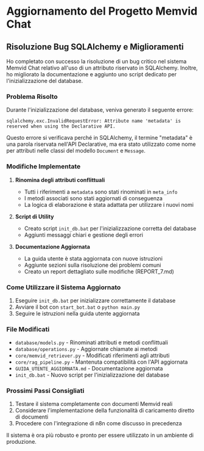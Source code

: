 # Aggiornamento del Progetto Memvid Chat

## Risoluzione Bug SQLAlchemy e Miglioramenti

Ho completato con successo la risoluzione di un bug critico nel sistema Memvid Chat relativo all'uso di un attributo riservato in SQLAlchemy. Inoltre, ho migliorato la documentazione e aggiunto uno script dedicato per l'inizializzazione del database.

### Problema Risolto

Durante l'inizializzazione del database, veniva generato il seguente errore:
```
sqlalchemy.exc.InvalidRequestError: Attribute name 'metadata' is reserved when using the Declarative API.
```

Questo errore si verificava perché in SQLAlchemy, il termine "metadata" è una parola riservata nell'API Declarative, ma era stato utilizzato come nome per attributi nelle classi del modello `Document` e `Message`.

### Modifiche Implementate

1. **Rinomina degli attributi conflittuali**
   - Tutti i riferimenti a `metadata` sono stati rinominati in `meta_info`
   - I metodi associati sono stati aggiornati di conseguenza
   - La logica di elaborazione è stata adattata per utilizzare i nuovi nomi

2. **Script di Utility**
   - Creato script `init_db.bat` per l'inizializzazione corretta del database
   - Aggiunti messaggi chiari e gestione degli errori

3. **Documentazione Aggiornata**
   - La guida utente è stata aggiornata con nuove istruzioni
   - Aggiunte sezioni sulla risoluzione dei problemi comuni
   - Creato un report dettagliato sulle modifiche (REPORT_7.md)

### Come Utilizzare il Sistema Aggiornato

1. Eseguire `init_db.bat` per inizializzare correttamente il database
2. Avviare il bot con `start_bot.bat` o `python main.py`
3. Seguire le istruzioni nella guida utente aggiornata

### File Modificati

- `database/models.py` - Rinominati attributi e metodi conflittuali
- `database/operations.py` - Aggiornate chiamate ai metodi
- `core/memvid_retriever.py` - Modificati riferimenti agli attributi
- `core/rag_pipeline.py` - Mantenuta compatibilità con l'API aggiornata
- `GUIDA_UTENTE_AGGIORNATA.md` - Documentazione aggiornata
- `init_db.bat` - Nuovo script per l'inizializzazione del database

### Prossimi Passi Consigliati

1. Testare il sistema completamente con documenti Memvid reali
2. Considerare l'implementazione della funzionalità di caricamento diretto di documenti
3. Procedere con l'integrazione di n8n come discusso in precedenza

Il sistema è ora più robusto e pronto per essere utilizzato in un ambiente di produzione.
